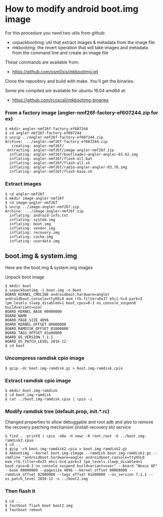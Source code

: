 # How to modify android boot.img image

 For this procedure you need two utils from github:
 * unpackbootimg: util that extract images & metadata 
   from the image file
 * mkbootimg: the revert operation that will take images
   and metadata from the command line and create an image 
   file

These commands are available from:
  * https://github.com/osm0sis/mkbootimg.git

Clone the repository and build with make. You'll get 
the binaries.

Some pre compiled are available for ubuntu 16.04 amd64 at:
  * https://github.com/rcoscali/mkbootimg-binaries

### From a factory image (angler-nmf26f-factory-ef607244.zip for ex)
```
$ mkdir angler-nmf26f-factory-ef607244
$ cd angler-nmf26f-factory-ef607244
$ unzip ../angler-nmf26f-factory-ef607244.zip
Archive:  ../angler-nmf26f-factory-ef607244.zip
   creating: angler-nmf26f/
 extracting: angler-nmf26f/image-angler-nmf26f.zip  
  inflating: angler-nmf26f/bootloader-angler-angler-03.62.img  
  inflating: angler-nmf26f/flash-all.bat  
  inflating: angler-nmf26f/flash-all.sh  
  inflating: angler-nmf26f/radio-angler-angler-03.78.img  
  inflating: angler-nmf26f/flash-base.sh  
```

### Extract images
```
$ cd angler-nmf26f
$ mkdir image-angler-nmf26f
$ cd image-angler-nmf26f
$ unzip ../image-angler-nmf26f.zip
Archive:  ../image-angler-nmf26f.zip
  inflating: android-info.txt        
  inflating: system.img              
  inflating: boot.img                
  inflating: vendor.img              
  inflating: recovery.img            
  inflating: cache.img               
  inflating: userdata.img            
```

## boot.img & system.img

Here are the boot.img & system.img images

Unpack boot image

```
$ mkdir boot
$ unpackbootimg -i boot.img -o boot
BOARD_KERNEL_CMDLINE androidboot.hardware=angler androidboot.console=ttyHSL0 msm_rtb.filter=0x37 ehci-hcd.park=3 lpm_levels.sleep_disabled=1 boot_cpus=0-3 no_console_suspend buildvariant=user
BOARD_KERNEL_BASE 00000000
BOARD_NAME 
BOARD_PAGE_SIZE 4096
BOARD_KERNEL_OFFSET 00008000
BOARD_RAMDISK_OFFSET 02000000
BOARD_TAGS_OFFSET 01e00000
BOARD_OS_VERSION 7.1.1
BOARD_OS_PATCH_LEVEL 2016-12
$ cd boot
```

### Uncompress ramdisk cpio image
```
$ gzip -dc boot.img-ramdisk.gz > boot.img-ramdisk.cpio
```

### Extract ramdisk cpio image
```
$ mkdir boot.img-ramdisk
$ cd boot.img-ramdisk
$ cat ../boot.img-ramdisk.cpio | cpio -i
```

### Modify ramdisk tree (default.prop, init.*.rc)
Changed properties to allow debuggable and root adb
and also to remove the recovery patching mechanism (install-recovery.sh) service 

```
$ find . -print0 | cpio -o0a -H newc -R root.root -O ../boot.img-ramdisk2.cpio
$ cd ..
$ gzip -c9 boot.img-ramdisk2.cpio > boot.img-ramdisk2.gz
$ mkbootimg --kernel boot.img-zImage --ramdisk boot.img-ramdisk2.gz --cmdline "androidboot.hardware=angler androidboot.console=ttyHSL0 msm_rtb.filter=0x37 ehci-hcd.park=3 lpm_levels.sleep_disabled=1 boot_cpus=0-3 no_console_suspend buildvariant=user" --board "Nexus 6P" --base 00000000 --pagesize 4096 --kernel_offset 00008000 --ramdisk_offset 02000000 --tags_offset 01e00000 --os_version 7.1.1 --os_patch_level 2016-12 -o ../boot2.img
```

### Then flash it
```
$ cd ..
$ fastboot flash boot boot2.img
$ fastboot reboot
```

